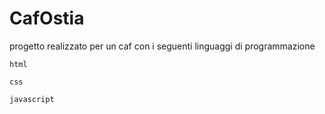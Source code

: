 # CafOstia

progetto realizzato per un caf con i seguenti linguaggi di programmazione

`html`

`css`

`javascript`
